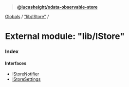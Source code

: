 > **[@lucasheight/odata-observable-store](../README.md)**

[Globals](../globals.md) / ["lib/IStore"](_lib_istore_.md) /

# External module: "lib/IStore"

### Index

#### Interfaces

* [IStoreNotifier](../interfaces/_lib_istore_.istorenotifier.md)
* [IStoreSettings](../interfaces/_lib_istore_.istoresettings.md)